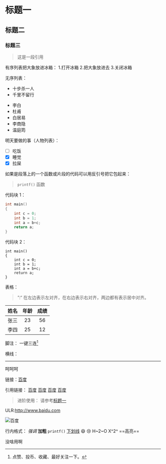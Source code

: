 # 标题一

## 标题二

### 标题三

> 这是一段引用

有序列表把大象放进冰箱： 
1.打开冰箱 
2.把大象放进去 
3.关闭冰箱

无序列表：

- 十步杀一人
- 千里不留行

* 李白
* 杜甫
* 白居易
* 李商隐
* 温庭筠

明天要做的事（人物列表）：

- [ ] 吃饭
- [x] 睡觉
- [x] 拉屎

如果是段落上的一个函数或片段的代码可以用反引号把它包起来：

> `printf()` 函数

代码块 1：

```c
int main()
{
    int c = 0;
    int b = 1;
    int a = b+c;
    return a;
}
```

代码块 2：

    int main()
    {
        int c = 0;
        int b = 1;
        int a = b+c;
        return a;
    }

表格：

> ”:“ 在左边表示左对齐，在右边表示右对齐，两边都有表示居中对齐。

| 姓名  | 年龄  | 成绩  |
| :---: | :---: | :---: |
| 张三  |  23   |  56   |
| 李四  |  25   |  12   |

脚注：
一键三连[^三连]

[^三连]: 点赞、投币、收藏、最好关注一下。

横线：

---

呵呵呵

链接：[百度](baidu.com "一个搜索引擎")

引用链接：
[百度][id]
[百度][id]
[百度][id]
[百度][id]

[id]: baidu.com "一个搜索引擎"

> 进阶使用：
> 请参考[标题一](#标题一)

ULR:http://www.baidu.com

![百度](http://static.runoob.com/images/runoob-logo.png "百度搜索")

行内格式：
_强调_
**加粗**
`printf()`
<u>下划线</u>
:smile:
:cry:
H~2~O
X^2^
==高亮==

没啥用啊